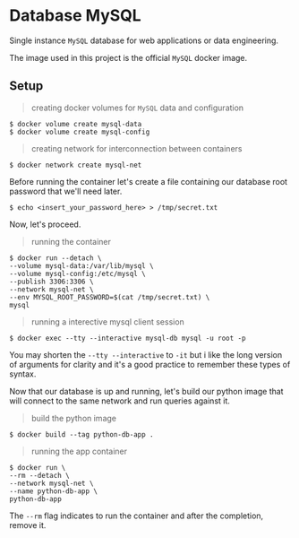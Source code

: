 # Database MySQL

Single instance `MySQL` database for web applications or data engineering.

The image used in this project is the official `MySQL` docker image.

## Setup

> creating docker volumes for `MySQL` data and configuration

    $ docker volume create mysql-data
    $ docker volume create mysql-config

> creating network for interconnection between containers

    $ docker network create mysql-net

Before running the container let's create a file containing our database root password that we'll need later.

    $ echo <insert_your_password_here> > /tmp/secret.txt

Now, let's proceed.

> running the container

    $ docker run --detach \
    --volume mysql-data:/var/lib/mysql \
    --volume mysql-config:/etc/mysql \
    --publish 3306:3306 \
    --network mysql-net \
    --env MYSQL_ROOT_PASSWORD=$(cat /tmp/secret.txt) \
    mysql

> running a interective mysql client session

    $ docker exec --tty --interactive mysql-db mysql -u root -p

You may shorten the `--tty --interactive` to `-it` but i like the long version of arguments for clarity and it's a good practice to remember these types of syntax.

Now that our database is up and running, let's build our python image that will connect to the same network and run queries against it.

> build the python image

    $ docker build --tag python-db-app .

> running the app container

    $ docker run \
    --rm --detach \
    --network mysql-net \
    --name python-db-app \
    python-db-app

The `--rm` flag indicates to run the container and after the completion, remove it.